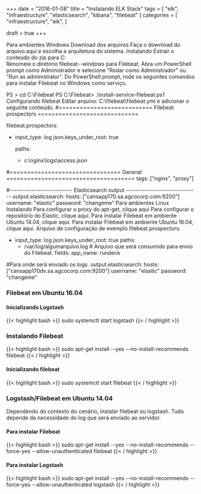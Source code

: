 +++
date = "2016-01-08"
title = "Instalando ELK Stack"
tags = [ "elk", "infraestructure", "elasticsearch", "kibana", "filebeat" ]
categories = [
  "infraestructure",
  "elk",
]

draft = true
+++

Para ambientes Windows
Download dos arquivos
Faça o download do arquivo aqui e escolha a arquitetura do sistema.
Instalando
Extrair o conteúdo do zip  para C:\
Renomeie o diretório filebeat-<version>-windows para Filebeat.
Abra um PowerShell prompt como Administrador e selecione "Rodar como Administrador" ou "Run as administrator".
Do PowerShell prompt, rode os seguintes comandos para instalar Filebeat no Windows como serviço.

PS > cd C:\Filebeat
PS C:\Filebeat> .\install-service-filebeat.ps1
Configurando filebeat
Editar arquivo: C:\filebeat\filebeat.yml e adicionar o seguinte conteúdo.
#=========================== Filebeat prospectors =============================

filebeat.prospectors:

- input_type: log
  json.keys_under_root: true

  paths:
    - c:\nginx\logs\access.json

#================================ General =====================================
tags: ["nginx", "proxy"]

#-------------------------- Elasticsearch output ------------------------------
output.elasticsearch:
  hosts: ["cansapp170.sa.agcocorp.com:9200"]
  username: "elastic"
  password: "changeme"
Para ambientes Linux
Instalando
Para configurar o proxy do apt-get, clique aqui
Para configurar o repositório do Elastic, clique aqui.
Para instalar Filebeat em ambiente Ubuntu 14.04, clique aqui.
Para instalar Filebeat em ambiente Ubuntu 16.04, clique aqui.
Arquivo de configuração de exemplo
filebeat.prospectors:
- input_type: log
  json.keys_under_root: true
  paths:
    - /var/log/algumarquivo.log # Arquivo que será consumido para envio do Filebeat.
  fields:
    app_name: rundeck

#Para onde será enviado os logs.
output.elasticsearch:
  hosts: ["cansapp170dv.sa.agcocorp.com:9200"]
  username: "elastic"
  password: "changeme"

  ### Filebeat em Ubuntu 16.04

  #### Inicializando Logstash
  {{< highlight bash >}}
  sudo systemctl start logstash
  {{< / highlight >}}

  ### Instalando Filebeat
  {{< highlight bash >}}
  sudo apt-get install --yes --no-install-recommends filebeat
  {{< / highlight >}}

  #### Inicializando filebeat
  {{< highlight bash >}}
  sudo systemctl start filebeat
  {{< / highlight >}}


### Logstash/Filebeat em Ubuntu 14.04
Dependendo do contexto do cenário, instalar filebeat ou logstash. Tudo depende da necessidade do log que será enviado ao servidor.

#### Para instalar Filebeat
{{< highlight bash >}}
sudo apt-get install --yes --no-install-recommends --force-yes --allow-unauthenticated filebeat
{{< / highlight >}}

#### Para instalar Logstash
{{< highlight bash >}}
sudo apt-get install --yes --no-install-recommends --force-yes --allow-unauthenticated logstash
{{< / highlight >}}
